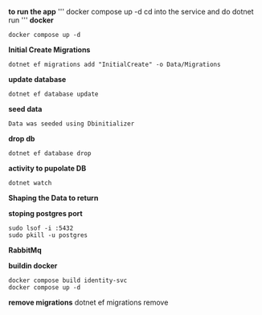 **to run the app**
'''
docker compose up -d
cd into  the service and do dotnet run
'''
**docker**
```
docker compose up -d
```
**Initial Create Migrations**
```
dotnet ef migrations add "InitialCreate" -o Data/Migrations
```

**update database**
```
dotnet ef database update
```

**seed data**
```
Data was seeded using Dbinitializer
```

**drop db**
```
dotnet ef database drop
```

**activity to pupolate DB**
```
dotnet watch
```

**Shaping the Data to return**

**stoping postgres port**
```
sudo lsof -i :5432
sudo pkill -u postgres
```

**RabbitMq**

**buildin docker**
```
docker compose build identity-svc
docker compose up -d
```

**remove migrations**
 dotnet ef migrations remove  